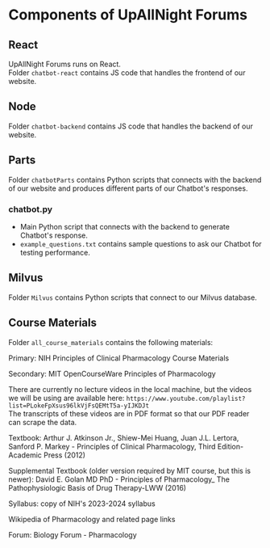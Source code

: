 # Components of UpAllNight Forums

## React
UpAllNight Forums runs on React. <br>
Folder `chatbot-react` contains JS code that handles the frontend of our website.


## Node
Folder `chatbot-backend` contains JS code that handles the backend of our website.


## Parts 
Folder `chatbotParts` contains Python scripts that connects with the backend of our website and produces different parts of our Chatbot's responses. <br>

### chatbot.py
- Main Python script that connects with the backend to generate Chatbot's response.
- `example_questions.txt` contains sample questions to ask our Chatbot for testing performance.


## Milvus
Folder `Milvus` contains Python scripts that connect to our Milvus database.


## Course Materials 
Folder `all_course_materials` contains the following materials: <br>

Primary: NIH Principles of Clinical Pharmacology Course Materials <br>

Secondary: MIT OpenCourseWare Principles of Pharmacology <br>

There are currently no lecture videos in the local machine, but the videos we will be using are available here: `https://www.youtube.com/playlist?list=PLokeFpXsus96lkVjFsQEMtT5a-yIJKDJt` <br>
The transcripts of these videos are in PDF format so that our PDF reader can scrape the data. <br>

Textbook: Arthur J. Atkinson Jr., Shiew-Mei Huang, Juan J.L. Lertora, Sanford P. Markey - Principles of Clinical Pharmacology, Third Edition-Academic Press (2012)  <br>

Supplemental Textbook (older version required by MIT course, but this is newer): David E. Golan MD PhD - Principles of Pharmacology_ The Pathophysiologic Basis of Drug Therapy-LWW (2016)  <br>

Syllabus: copy of NIH's 2023-2024 syllabus <br>

Wikipedia of Pharmacology and related page links <br>

Forum: Biology Forum - Pharmacology

